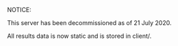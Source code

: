 NOTICE:

This server has been decommissioned as of 21 July 2020.

All results data is now static and is stored in client/.

